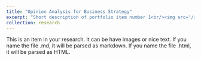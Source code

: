 ```yaml
---
title: "Opinion Analysis for Business Strategy"
excerpt: "Short description of portfolio item number 1<br/><img src='/images/r2.png'>"
collection: research
---
```


This is an item in your research. It can be have images or nice text. If you name the file .md, it will be parsed as markdown. If you name the file .html, it will be parsed as HTML. 
